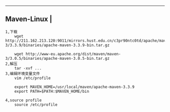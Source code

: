 -----------------------
Maven-Linux				|
-----------------------
	1,下载
		wget http://211.162.213.120:9011/mirrors.hust.edu.cn/c3pr90ntc0td/apache/maven/maven-3/3.3.9/binaries/apache-maven-3.3.9-bin.tar.gz

		wget http://www-eu.apache.org/dist/maven/maven-3/3.0.5/binaries/apache-maven-3.0.5-bin.tar.gz
	2,解压
		tar -xvf ...
	3,编辑环境变量文件
		vim /etc/profile
	
		export MAVEN_HOME=/usr/local/maven/apache-maven-3.3.9
		export PATH=$PATH:$MAVEN_HOME/bin

	4,source profile
		source /etc/profile